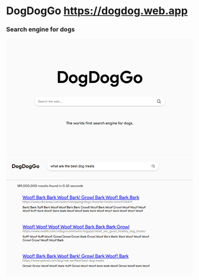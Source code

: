 # DogDogGo https://dogdog.web.app

### Search engine for dogs

<img src="./src/images/landing.png" width="600">

<img src="./src/images/searchShowcase.png" width="600">

